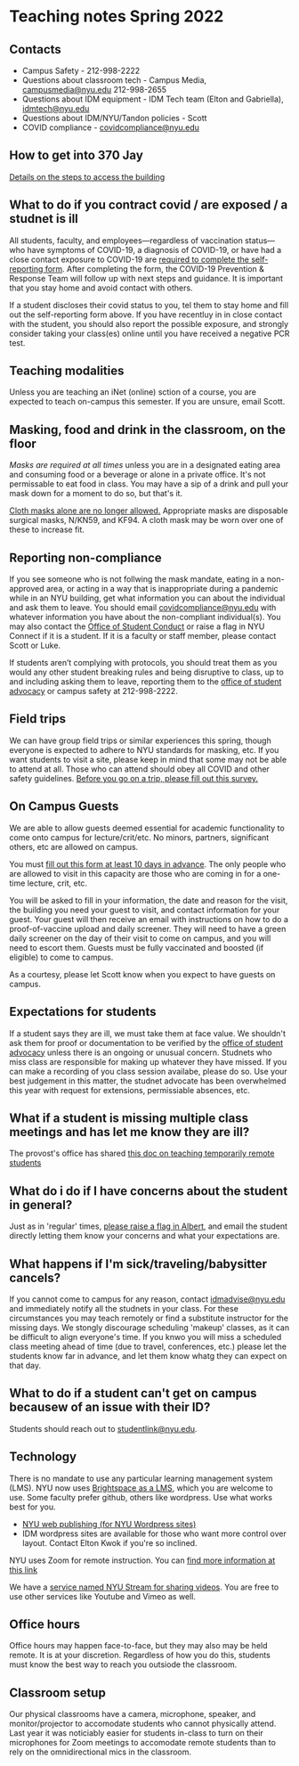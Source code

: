 # Teaching notes Spring 2022

## Contacts
* Campus Safety - 212-998-2222
* Questions about classroom tech - Campus Media, campusmedia@nyu.edu 212-998-2655
* Questions about IDM equipment - IDM Tech team (Elton and Gabriella), idmtech@nyu.edu
* Questions about IDM/NYU/Tandon policies - Scott
* COVID compliance - covidcompliance@nyu.edu

## How to get into 370 Jay 
[Details on the steps to access the building](https://www.nyu.edu/life/safety-health-wellness/coronavirus-information/campus-life/building-access.html)

## What to do if you contract covid / are exposed / a studnet is ill
All students, faculty, and employees—regardless of vaccination status—who have symptoms of COVID-19, a diagnosis of COVID-19, or have had a close contact exposure to COVID-19 are [required to complete the self-reporting form](https://nyu.qualtrics.com/jfe/form/SV_bCvIk6DpqWeFsJT). After completing the form, the COVID-19 Prevention & Response Team will follow up with next steps and guidance. It is important that you stay home and avoid contact with others.

If a student discloses their covid status to you, tel them to stay home and fill out the self-reporting form above. If you have recentluy in in close contact with the student, you should also report the possible exposure, and strongly consider taking your class(es) online until you have received a negative PCR test.

## Teaching modalities
Unless you are teaching an iNet (online) sction of a course, you are expected to teach on-campus this semester. If you are unsure, email Scott.

## Masking, food and drink in the classroom, on the floor
_Masks are required at all times_ unless you are in a designated eating area and consuming food or a beverage or alone in a private office. It's not permissable to eat food in class. You may have a sip of a drink and pull your mask down for a moment to do so, but that's it. 

[Cloth masks alone are no longer allowed.](https://www.nyu.edu/life/safety-health-wellness/coronavirus-information/safety-and-health/protective-equipment.html#allowable) Appropriate masks are disposable surgical masks, N/KN59, and KF94. A cloth mask may be worn over one of these to increase fit. 

## Reporting non-compliance
If you see someone who is not follwing the mask mandate, eating in a non-approved area, or acting in a way that is inappropriate during a pandemic while in an NYU building, get what information you can about the individual and ask them to leave. You should email [covidcompliance@nyu.edu](mailto:covidcompliance@nyu.edu) with whatever information you have about the non-compliant individual(s). You may also contact the [Office of Student Conduct](mailto:student.conduct@nyu.edu) or raise a flag in NYU Connect if it is a student. If it is a faculty or staff member, please contact Scott or Luke.

If students aren’t complying with protocols, you should treat them as you would any other student breaking rules and being disruptive to class, up to and including asking them to leave, reporting them to the [office of student advocacy](mailto:eng.studentadvocate@nyu.edu) or campus safety at 212-998-2222.

## Field trips
We can have group field trips or similar experiences this spring, though everyone is expected to adhere to NYU standards for masking, etc. If you want students to visit a site, please keep in mind that some may not be able to attend at all. Those who can attend should obey all COVID and other safety guidelines. [Before you go on a trip, please fill out this survey.](https://nyu.qualtrics.com/jfe/form/SV_a66iiwwTV2Ager4)

## On Campus Guests
We are able to allow guests deemed essential for academic functionality to come onto campus for lecture/crit/etc. No minors, partners, significant others, etc are allowed on campus.

You must [fill out this form at least 10 days in advance](https://veoci.com/v/p/119522/workflow/7h4cqx9p2p7f). The only people who are allowed to visit in this capacity are those who are coming in for a one-time lecture, crit, etc. 

You will be asked to fill in your information, the date and reason for the visit, the building you need your guest to visit, and contact information for your guest. Your guest will then receive an email with instructions on how to do a proof-of-vaccine upload and daily screener. They will need to have a green daily screener on the day of their visit to come on campus, and you will need to escort them. Guests must be fully vaccinated and boosted (if eligible) to come to campus.

As a courtesy, please let Scott know when you expect to have guests on campus.

## Expectations for students
If a student says they are ill, we must take them at face value. We shouldn't ask them for proof or documentation to be verified by the [office of student advocacy](mailto:eng.studentadvocate@nyu.edu) unless there is an ongoing or unusual concern. Studnets who miss class are responsible for making up whatever they have missed. If you can make a recording of you class session availabe, please do so. Use your best judgement in this matter, the studnet advocate has been overwhelmed this year with request for extensions, permissiable absences, etc. 

## What if a student is missing multiple class meetings and has let me know they are ill?
The provost's office has shared [this doc on teaching temporarily remote students](https://docs.google.com/document/d/1L_YRVvzu1Eee46ngieEW135CqprlNsgv6rdNGVE9bi4/edit)

## What do i do if I have concerns about the student in general?
Just as in 'regular' times, [please raise a flag in Albert](https://www.nyu.edu/content/dam/nyu/studentSuccess/documents/refresh2020/Faculty_Raise%20a%20Flag(1).pdf), and email the student directly letting them know your concerns and what your expectations are. 

## What happens if I'm sick/traveling/babysitter cancels?
If you cannot come to campus for any reason, contact idmadvise@nyu.edu and immediately notify all the studnets in your class. For these circumstances you may teach remotely or find a substitute instructor for the missing days. We stongly discourage scheduling 'makeup' classes, as it can be difficult to align everyone's time. If you knwo you will miss a scheduled class meeting ahead of time (due to travel, conferences, etc.) please let the students know far in advance, and let them know whatg they can expect on that day.

## What to do if a student can't get on campus becausew of an issue with their ID?
Students should reach out to studentlink@nyu.edu. 

## Technology
There is no mandate to use any particular learning management system (LMS). NYU now uses [Brightspace as a LMS](https://brightspace.nyu.edu), which you are welcome to use. Some faculty prefer github, others like wordpress. Use what works best for you.

- [NYU web publishing (for NYU Wordpress sites)](https://wp.nyu.edu/create/) 
- IDM wordpress sites are available for those who want more control over layout. Contact Elton Kwok if you're so inclined.

NYU uses Zoom for remote instruction. You can [find more information at this link](https://www.nyu.edu/life/information-technology/communication-and-conferencing/meetings-chat-conferencing/nyu-zoom.html)

We have a [service named NYU Stream for sharing videos](https://www.nyu.edu/life/information-technology/instructional-technology-support/video-and-media-creation-presentation/nyu-stream.html). You are free to use other services like Youtube and Vimeo as well. 

## Office hours
Office hours may happen face-to-face, but they may also may be held remote. It is at your discretion. Regardless of how you do this, students must know the best way to reach you outsiode the classroom.

## Classroom setup
Our physical classrooms have a camera, microphone, speaker, and monitor/projector to accomodate students who cannot physically attend. Last year it was noticiably easier for students in-class to turn on their microphones for Zoom meetings to accomodate remote students than to rely on the omnidirectional mics in the classroom.
